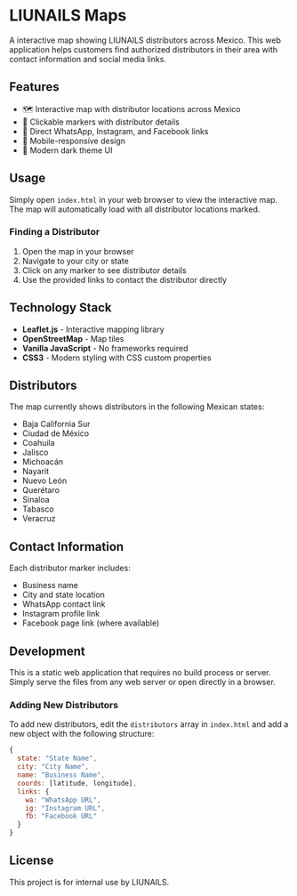 # LIUNAILS Maps

A interactive map showing LIUNAILS distributors across Mexico. This web application helps customers find authorized distributors in their area with contact information and social media links.

## Features

- 🗺️ Interactive map with distributor locations across Mexico
- 📍 Clickable markers with distributor details
- 📱 Direct WhatsApp, Instagram, and Facebook links
- 📱 Mobile-responsive design
- 🎨 Modern dark theme UI

## Usage

Simply open `index.html` in your web browser to view the interactive map. The map will automatically load with all distributor locations marked.

### Finding a Distributor

1. Open the map in your browser
2. Navigate to your city or state
3. Click on any marker to see distributor details
4. Use the provided links to contact the distributor directly

## Technology Stack

- **Leaflet.js** - Interactive mapping library
- **OpenStreetMap** - Map tiles
- **Vanilla JavaScript** - No frameworks required
- **CSS3** - Modern styling with CSS custom properties

## Distributors

The map currently shows distributors in the following Mexican states:

- Baja California Sur
- Ciudad de México
- Coahuila
- Jalisco
- Michoacán
- Nayarit
- Nuevo León
- Querétaro
- Sinaloa
- Tabasco
- Veracruz

## Contact Information

Each distributor marker includes:
- Business name
- City and state location
- WhatsApp contact link
- Instagram profile link
- Facebook page link (where available)

## Development

This is a static web application that requires no build process or server. Simply serve the files from any web server or open directly in a browser.

### Adding New Distributors

To add new distributors, edit the `distributors` array in `index.html` and add a new object with the following structure:

```javascript
{
  state: "State Name",
  city: "City Name", 
  name: "Business Name",
  coords: [latitude, longitude],
  links: {
    wa: "WhatsApp URL",
    ig: "Instagram URL", 
    fb: "Facebook URL"
  }
}
```

## License

This project is for internal use by LIUNAILS.
